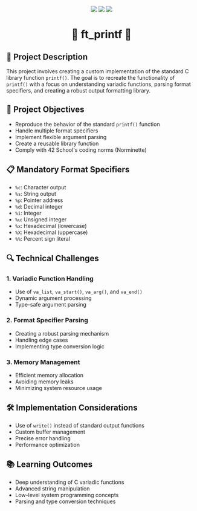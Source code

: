 <p align="center"> 
<img src="https://img.shields.io/badge/-000000?style=for-the-badge&logo=42&logoColor=white)](https://42.fr))"> 
<img src="https://img.shields.io/badge/1337-000000?style=for-the-badge&logo=1337&logoColor=white)](https://1337.ma))">  
<img src="https://img.shields.io/badge/Language-C-blue?style=for-the-badge&logo=c)">
</p> 
<h1 align="center">🚀 ft_printf 🚀</h1> 


## 📘 Project Description
This project involves creating a custom implementation of the standard C library function `printf()`. The goal is to recreate the functionality of `printf()` with a focus on understanding variadic functions, parsing format specifiers, and creating a robust output formatting library.

## 🎯 Project Objectives
- Reproduce the behavior of the standard `printf()` function
- Handle multiple format specifiers
- Implement flexible argument parsing
- Create a reusable library function
- Comply with 42 School's coding norms (Norminette)

## 📋 Mandatory Format Specifiers
- `%c`: Character output
- `%s`: String output
- `%p`: Pointer address
- `%d`: Decimal integer
- `%i`: Integer
- `%u`: Unsigned integer
- `%x`: Hexadecimal (lowercase)
- `%X`: Hexadecimal (uppercase)
- `%%`: Percent sign literal

## 🔍 Technical Challenges
### 1. Variadic Function Handling
- Use of `va_list`, `va_start()`, `va_arg()`, and `va_end()`
- Dynamic argument processing
- Type-safe argument parsing

### 2. Format Specifier Parsing
- Creating a robust parsing mechanism
- Handling edge cases
- Implementing type conversion logic

### 3. Memory Management
- Efficient memory allocation
- Avoiding memory leaks
- Minimizing system resource usage

## 🛠️ Implementation Considerations
- Use of `write()` instead of standard output functions
- Custom buffer management
- Precise error handling
- Performance optimization

## 📚 Learning Outcomes
- Deep understanding of C variadic functions
- Advanced string manipulation
- Low-level system programming concepts
- Parsing and type conversion techniques
